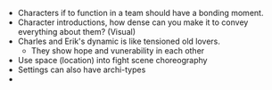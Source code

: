 - Characters if to function in a team should have a bonding moment.
- Character introductions, how dense can you make it to convey everything about them? (Visual)
- Charles and Erik's dynamic is like tensioned old lovers.
  - They show hope and vunerability in each other
- Use space (location) into fight scene choreography
- Settings can also have archi-types
- 

